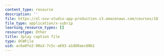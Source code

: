 ```yaml
---
content_type: resource
description: ''
file: https://ol-ocw-studio-app-production.s3.amazonaws.com/courses/18-03sc-differential-equations-fall-2011/ac6a0fe200a37c5ca693a1d80aec60b1_zreI4HllD80.srt
file_type: application/x-subrip
learning_resource_types: []
resourcetype: Other
title: 3play caption file
type: OCWFile
uid: ac6a0fe2-00a3-7c5c-a693-a1d80aec60b1
---
```

